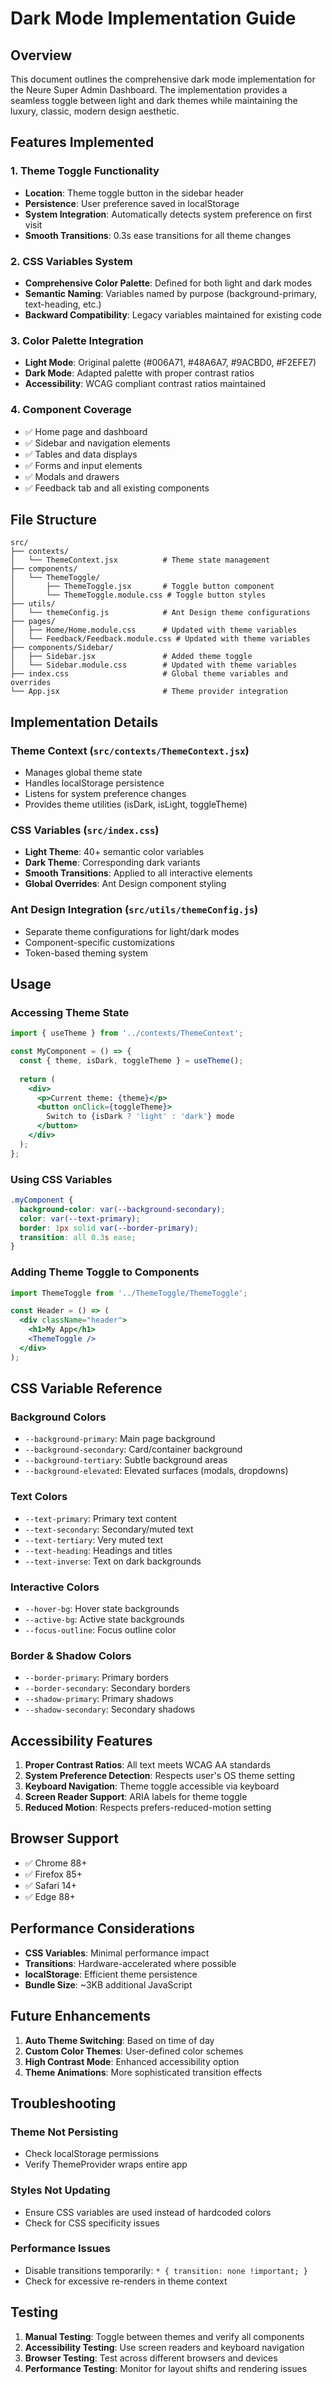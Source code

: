 # Dark Mode Implementation Guide

## Overview

This document outlines the comprehensive dark mode implementation for the Neure Super Admin Dashboard. The implementation provides a seamless toggle between light and dark themes while maintaining the luxury, classic, modern design aesthetic.

## Features Implemented

### 1. Theme Toggle Functionality
- **Location**: Theme toggle button in the sidebar header
- **Persistence**: User preference saved in localStorage
- **System Integration**: Automatically detects system preference on first visit
- **Smooth Transitions**: 0.3s ease transitions for all theme changes

### 2. CSS Variables System
- **Comprehensive Color Palette**: Defined for both light and dark modes
- **Semantic Naming**: Variables named by purpose (background-primary, text-heading, etc.)
- **Backward Compatibility**: Legacy variables maintained for existing code

### 3. Color Palette Integration
- **Light Mode**: Original palette (#006A71, #48A6A7, #9ACBD0, #F2EFE7)
- **Dark Mode**: Adapted palette with proper contrast ratios
- **Accessibility**: WCAG compliant contrast ratios maintained

### 4. Component Coverage
- ✅ Home page and dashboard
- ✅ Sidebar and navigation elements
- ✅ Tables and data displays
- ✅ Forms and input elements
- ✅ Modals and drawers
- ✅ Feedback tab and all existing components

## File Structure

```
src/
├── contexts/
│   └── ThemeContext.jsx          # Theme state management
├── components/
│   └── ThemeToggle/
│       ├── ThemeToggle.jsx       # Toggle button component
│       └── ThemeToggle.module.css # Toggle button styles
├── utils/
│   └── themeConfig.js            # Ant Design theme configurations
├── pages/
│   ├── Home/Home.module.css      # Updated with theme variables
│   └── Feedback/Feedback.module.css # Updated with theme variables
├── components/Sidebar/
│   ├── Sidebar.jsx               # Added theme toggle
│   └── Sidebar.module.css        # Updated with theme variables
├── index.css                     # Global theme variables and overrides
└── App.jsx                       # Theme provider integration
```

## Implementation Details

### Theme Context (`src/contexts/ThemeContext.jsx`)
- Manages global theme state
- Handles localStorage persistence
- Listens for system preference changes
- Provides theme utilities (isDark, isLight, toggleTheme)

### CSS Variables (`src/index.css`)
- **Light Theme**: 40+ semantic color variables
- **Dark Theme**: Corresponding dark variants
- **Smooth Transitions**: Applied to all interactive elements
- **Global Overrides**: Ant Design component styling

### Ant Design Integration (`src/utils/themeConfig.js`)
- Separate theme configurations for light/dark modes
- Component-specific customizations
- Token-based theming system

## Usage

### Accessing Theme State
```jsx
import { useTheme } from '../contexts/ThemeContext';

const MyComponent = () => {
  const { theme, isDark, toggleTheme } = useTheme();
  
  return (
    <div>
      <p>Current theme: {theme}</p>
      <button onClick={toggleTheme}>
        Switch to {isDark ? 'light' : 'dark'} mode
      </button>
    </div>
  );
};
```

### Using CSS Variables
```css
.myComponent {
  background-color: var(--background-secondary);
  color: var(--text-primary);
  border: 1px solid var(--border-primary);
  transition: all 0.3s ease;
}
```

### Adding Theme Toggle to Components
```jsx
import ThemeToggle from '../ThemeToggle/ThemeToggle';

const Header = () => (
  <div className="header">
    <h1>My App</h1>
    <ThemeToggle />
  </div>
);
```

## CSS Variable Reference

### Background Colors
- `--background-primary`: Main page background
- `--background-secondary`: Card/container background
- `--background-tertiary`: Subtle background areas
- `--background-elevated`: Elevated surfaces (modals, dropdowns)

### Text Colors
- `--text-primary`: Primary text content
- `--text-secondary`: Secondary/muted text
- `--text-tertiary`: Very muted text
- `--text-heading`: Headings and titles
- `--text-inverse`: Text on dark backgrounds

### Interactive Colors
- `--hover-bg`: Hover state backgrounds
- `--active-bg`: Active state backgrounds
- `--focus-outline`: Focus outline color

### Border & Shadow Colors
- `--border-primary`: Primary borders
- `--border-secondary`: Secondary borders
- `--shadow-primary`: Primary shadows
- `--shadow-secondary`: Secondary shadows

## Accessibility Features

1. **Proper Contrast Ratios**: All text meets WCAG AA standards
2. **System Preference Detection**: Respects user's OS theme setting
3. **Keyboard Navigation**: Theme toggle accessible via keyboard
4. **Screen Reader Support**: ARIA labels for theme toggle
5. **Reduced Motion**: Respects prefers-reduced-motion setting

## Browser Support

- ✅ Chrome 88+
- ✅ Firefox 85+
- ✅ Safari 14+
- ✅ Edge 88+

## Performance Considerations

- **CSS Variables**: Minimal performance impact
- **Transitions**: Hardware-accelerated where possible
- **localStorage**: Efficient theme persistence
- **Bundle Size**: ~3KB additional JavaScript

## Future Enhancements

1. **Auto Theme Switching**: Based on time of day
2. **Custom Color Themes**: User-defined color schemes
3. **High Contrast Mode**: Enhanced accessibility option
4. **Theme Animations**: More sophisticated transition effects

## Troubleshooting

### Theme Not Persisting
- Check localStorage permissions
- Verify ThemeProvider wraps entire app

### Styles Not Updating
- Ensure CSS variables are used instead of hardcoded colors
- Check for CSS specificity issues

### Performance Issues
- Disable transitions temporarily: `* { transition: none !important; }`
- Check for excessive re-renders in theme context

## Testing

1. **Manual Testing**: Toggle between themes and verify all components
2. **Accessibility Testing**: Use screen readers and keyboard navigation
3. **Browser Testing**: Test across different browsers and devices
4. **Performance Testing**: Monitor for layout shifts and rendering issues
